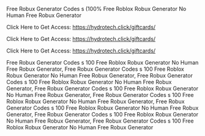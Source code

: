 Free Robux Generator Codes s (100% Free Roblox Robux Generator No Human Free Robux Generator

Click Here to Get Access: https://hydrotech.click/giftcards/

Click Here to Get Access: https://hydrotech.click/giftcards/

Click Here to Get Access: https://hydrotech.click/giftcards/

Free Robux Generator Codes s 100 Free Roblox Robux Generator No Human Free Robux Generator, Free Robux Generator Codes s 100 Free Roblox Robux Generator No Human Free Robux Generator, Free Robux Generator Codes s 100 Free Roblox Robux Generator No Human Free Robux Generator, Free Robux Generator Codes s 100 Free Roblox Robux Generator No Human Free Robux Generator, Free Robux Generator Codes s 100 Free Roblox Robux Generator No Human Free Robux Generator, Free Robux Generator Codes s 100 Free Roblox Robux Generator No Human Free Robux Generator, Free Robux Generator Codes s 100 Free Roblox Robux Generator No Human Free Robux Generator, Free Robux Generator Codes s 100 Free Roblox Robux Generator No Human Free Robux Generator
